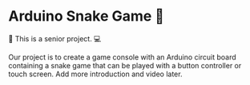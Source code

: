 # Arduino Snake Game 🐍

🏫 This is a senior project. 💻

Our project is to create a game console with an Arduino circuit board containing a snake game that can be played with a button controller or touch screen. 
Add more introduction and video later.
